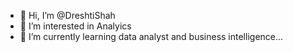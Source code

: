 - 👋 Hi, I’m @DreshtiShah
- 👀 I’m interested in Analyics
- 🌱 I’m currently learning data analyst and business intelligence...

<!---
DreshtiShah/DreshtiShah is a ✨ special ✨ repository because its `README.md` (this file) appears on your GitHub profile.
You can click the Preview link to take a look at your changes.
--->
